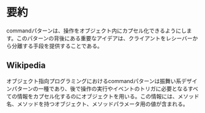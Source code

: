 # 要約
commandパターンは、操作をオブジェクト内にカプセル化できるようにします。このパターンの背後にある重要なアイデアは、クライアントをレシーバーから分離する手段を提供することである。


## Wikipedia
オブジェクト指向プログラミングにおけるcommandパターンは振舞い系デザインパターンの一種であり、後で操作の実行やイベントのトリガに必要となるすべての情報をカプセル化するのにオブジェクトを用いる。この情報には、メソッド名、メソッドを持つオブジェクト、メソッドパラメータ用の値が含まれる。
